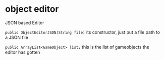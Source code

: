 # object editor

JSON based Editor



``public ObjectEditorJSON(String file)`` its constructor,
just put a file path to a JSON file


``public ArrayList<GameObject> list;``
this is the list of gameobjects the editor has gotten




